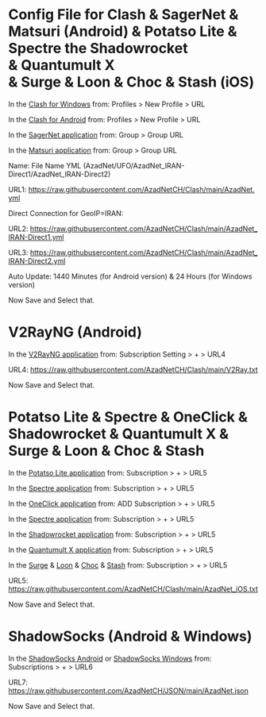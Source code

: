 # Config File for Clash & SagerNet & Matsuri (Android) & Potatso Lite & Spectre the Shadowrocket & Quantumult X & Surge & Loon & Choc & Stash (iOS)

In the [Clash for Windows](https://github.com/Fndroid/clash_for_windows_pkg/releases/latest) from:
Profiles > New Profile > URL

In the [Clash for Android](https://github.com/Kr328/ClashForAndroid/releases/latest) from:
Profiles > New Profile > URL

In the [SagerNet application](https://github.com/SagerNet/SagerNet/releases/latest) from:
Group > Group URL

In the [Matsuri application](https://github.com/Matsuridayo/Matsuri/releases/latest) from:
Group > Group URL

Name: File Name YML (AzadNet/UFO/AzadNet_IRAN-Direct1/AzadNet_IRAN-Direct2)

URL1: https://raw.githubusercontent.com/AzadNetCH/Clash/main/AzadNet.yml

Direct Connection for GeoIP=IRAN:

URL2: https://raw.githubusercontent.com/AzadNetCH/Clash/main/AzadNet_IRAN-Direct1.yml

URL3: https://raw.githubusercontent.com/AzadNetCH/Clash/main/AzadNet_IRAN-Direct2.yml

Auto Update:
1440 Minutes (for Android version)
&
24 Hours (for Windows version)

Now Save and Select that.

# V2RayNG (Android)
In the [V2RayNG application](https://play.google.com/store/apps/details?id=com.v2ray.ang) from:
Subscription Setting > + > URL4

URL4: https://raw.githubusercontent.com/AzadNetCH/Clash/main/V2Ray.txt

Now Save and Select that.


# Potatso Lite & Spectre & OneClick & Shadowrocket & Quantumult X & Surge & Loon & Choc & Stash

In the [Potatso Lite application](https://apps.apple.com/us/app/potatso-lite/id1239860606) from:
Subscription > + > URL5

In the [Spectre application](https://apps.apple.com/us/app/spectre-vpn/id1508712998) from:
Subscription > + > URL5

In the [OneClick application](https://apps.apple.com/us/app/oneclick-safe-easy-fast/id1545555197) from:
ADD Subscription > + > URL5

In the [Spectre application](https://apps.apple.com/us/app/spectre-vpn/id1508712998) from:
Subscription > + > URL5

In the [Shadowrocket application](https://apps.apple.com/us/app/shadowrocket/id932747118) from:
Subscription > + > URL5

In the [Quantumult X application](https://apps.apple.com/us/app/quantumult-x/id1443988620) from:
Subscription > + > URL5

In the [Surge](https://apps.apple.com/us/app/id1442620678) & [Loon](https://apps.apple.com/us/app/loon/id1373567447) & [Choc](https://apps.apple.com/us/app/choc/id1582542227) & [Stash](https://apps.apple.com/us/app/stash-proxy-utility/id1596063349) from:
Subscription > + > URL5

URL5: https://raw.githubusercontent.com/AzadNetCH/Clash/main/AzadNet_iOS.txt

Now Save and Select that.


# ShadowSocks (Android & Windows)

In the [ShadowSocks Android](https://play.google.com/store/apps/details?id=com.github.shadowsocks) or [ShadowSocks Windows](https://github.com/shadowsocks/shadowsocks-windows/releases/latest) from:
Subscriptions > + > URL6

URL7: https://raw.githubusercontent.com/AzadNetCH/JSON/main/AzadNet.json

Now Save and Select that.
